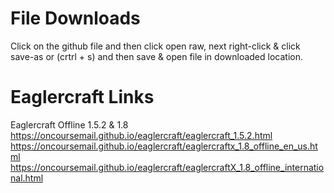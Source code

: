 # File Downloads
Click on the github file and then click open raw, next right-click & click save-as or (crtrl + s) and then save & open file in downloaded location.

# Eaglercraft Links
Eaglercraft Offline 1.5.2 & 1.8 
https://oncoursemail.github.io/eaglercraft/eaglercraft_1.5.2.html 
https://oncoursemail.github.io/eaglercraft/eaglercraftx_1.8_offline_en_us.html
https://oncoursemail.github.io/eaglercraft/eaglercraftX_1.8_offline_international.html
